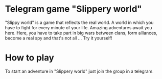 # Telegram game "Slippery world"

"Slippy world" is a game that reflects the real world. A world in which you have to fight for every minute of your life. Amazing adventures await you here. Here, you have to take part in big wars between clans, form alliances, become a real spy and that's not all ...
Try it yourself!

# How to play

To start an adventure in "Slippery world" just join the group in a telegram.